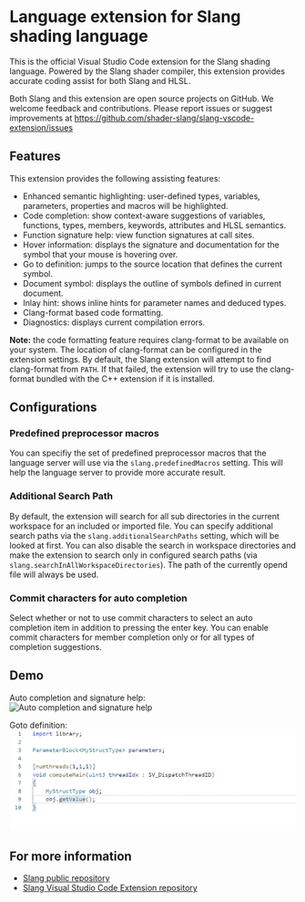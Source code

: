 # Language extension for Slang shading language

This is the official Visual Studio Code extension for the Slang shading language. Powered by the Slang shader compiler, this extension provides accurate coding assist for both Slang and HLSL.

Both Slang and this extension are open source projects on GitHub. We welcome feedback and contributions. Please report issues or suggest improvements at https://github.com/shader-slang/slang-vscode-extension/issues


## Features

This extension provides the following assisting features:
- Enhanced semantic highlighting: user-defined types, variables, parameters, properties and macros will be highlighted.
- Code completion: show context-aware suggestions of variables, functions, types, members, keywords, attributes and HLSL semantics.
- Function signature help: view function signatures at call sites.
- Hover information: displays the signature and documentation for the symbol that your mouse is hovering over.
- Go to definition: jumps to the source location that defines the current symbol.
- Document symbol: displays the outline of symbols defined in current document.
- Inlay hint: shows inline hints for parameter names and deduced types.
- Clang-format based code formatting.
- Diagnostics: displays current compilation errors.

**Note:** the code formatting feature requires clang-format to be available on your system. The location of clang-format can be configured in the extension settings. By default, the Slang extension will attempt to find clang-format from `PATH`. If that failed, the extension will try to use the clang-format bundled with the C++ extension if it is installed. 

## Configurations

### Predefined preprocessor macros

You can specifiy the set of predefined preprocessor macros that the language server will use via the `slang.predefinedMacros` setting. This will help the language server to provide more accurate result.

### Additional Search Path

By default, the extension will search for all sub directories in the current workspace for an included or imported file. You can specify additional search paths via the `slang.additionalSearchPaths` setting, which will be looked at first. You can also disable the search in workspace directories and make the extension to search only in configured search paths (via `slang.searchInAllWorkspaceDirectories`). The path of the currently opend file will always be used.

### Commit characters for auto completion

Select whether or not to use commit characters to select an auto completion item in addition to pressing the enter key. You can enable commit characters for member completion only or for all types of completion suggestions.

## Demo

Auto completion and signature help:  
![Auto completion and signature help](doc/auto-complete.gif)

Goto definition:  
![Goto definition](doc/goto-def.gif)

## For more information

* [Slang public repository](http://github.com/shader-slang/slang)
* [Slang Visual Studio Code Extension repository](https://github.com/shader-slang/slang-vscode-extension)

